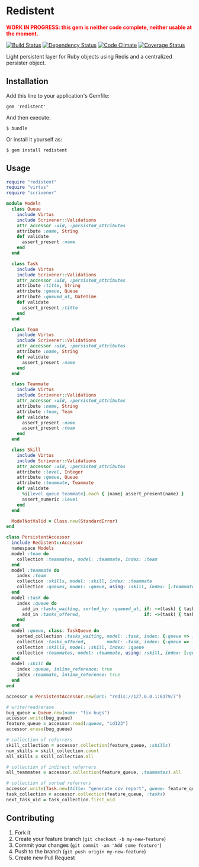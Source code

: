 # Redistent

<div style="color: red; font-weight: bold;">WORK IN PROGRESS: this gem is neither code complete, neither usable at the moment.</div>

[![Build Status](https://secure.travis-ci.org/mathieul/redistent.png)](http://travis-ci.org/mathieul/redistent)
[![Dependency Status](https://gemnasium.com/mathieul/redistent.png)](https://gemnasium.com/mathieul/redistent)
[![Code Climate](https://codeclimate.com/github/mathieul/redistent.png)](https://codeclimate.com/github/mathieul/redistent)
[![Coverage Status](https://coveralls.io/repos/mathieul/redistent/badge.png?branch=master)](https://coveralls.io/r/mathieul/redistent)


Light persistent layer for Ruby objects using Redis and a centralized persister object.

## Installation

Add this line to your application's Gemfile:

    gem 'redistent'

And then execute:

    $ bundle

Or install it yourself as:

    $ gem install redistent

## Usage

```ruby
require "redistent"
require "virtus"
require "scrivener"

module Models
  class Queue
    include Virtus
    include Scrivener::Validations
    attr_accessor :uid, :persisted_attributes
    attribute :name, String
    def validate
      assert_present :name
    end
  end

  class Task
    include Virtus
    include Scrivener::Validations
    attr_accessor :uid, :persisted_attributes
    attribute :title, String
    attribute :queue, Queue
    attribute :queued_at, DateTime
    def validate
      assert_present :title
    end
  end

  class Team
    include Virtus
    include Scrivener::Validations
    attr_accessor :uid, :persisted_attributes
    attribute :name, String
    def validate
      assert_present :name
    end
  end

  class Teammate
    include Virtus
    include Scrivener::Validations
    attr_accessor :uid, :persisted_attributes
    attribute :name, String
    attribute :team, Team
    def validate
      assert_present :name
      assert_present :team
    end
  end

  class Skill
    include Virtus
    include Scrivener::Validations
    attr_accessor :uid, :persisted_attributes
    attribute :level, Integer
    attribute :queue, Queue
    attribute :teammate, Teammate
    def validate
      %i[level queue teammate].each { |name| assert_present(name) }
      assert_numeric :level
    end
  end

  ModelNotValid = Class.new(StandardError)
end

class PersistentAccessor
  include Redistent::Accessor
  namespace Models
  model :team do
    collection :teammates, model: :teammate, index: :team
  end
  model :teammate do
    index :team
    collection :skills, model: :skill, index: :teammate
    collection :queues, model: :queue, using: :skill, index: [:teammate, :queue]
  end
  model :task do
    index :queue do
      add_in :tasks_waiting, sorted_by: :queued_at, if: ->(task) { task.status == "queued" }
      add_in :tasks_offered,                        if: ->(task) { task.status == "offered" }
    end
  end
  model :queue, class: TaskQueue do
    sorted_collection :tasks_waiting, model: :task, index: {:queue => :tasks_waiting}
    collection :tasks_offered,        model: :task, index: {:queue => :tasks_offered}
    collection :skills, model: :skill, index: :queue
    collection :teammates, model: :teammate, using: :skill, index: [:queue, :teammate]
  end
  model :skill do
    index :queue, inline_reference: true
    index :teammate, inline_reference: true
  end
end

accessor = PersistentAccessor.new(url: "redis://127.0.0.1:6379/7")

# write/read/erase
bug_queue = Queue.new(name: "fix bugs")
accessor.write(bug_queue)
feature_queue = accessor.read(:queue, "id123")
accessor.erase(bug_queue)

# collection of referrers
skill_collection = accessor.collection(feature_queue, :skills)
num_skills = skill_collection.count
all_skills = skill_collection.all

# collection of indirect referrers
all_teammates = accessor.collection(feature_queue, :teammates).all

# collection of sorted referrers
accessor.write(Task.new(title: "generate csv report", queue: feature_queue))
task_collection = accessor.collection(feature_queue, :tasks)
next_task_uid = task_collection.first_uid
```

## Contributing

1. Fork it
2. Create your feature branch (`git checkout -b my-new-feature`)
3. Commit your changes (`git commit -am 'Add some feature'`)
4. Push to the branch (`git push origin my-new-feature`)
5. Create new Pull Request
